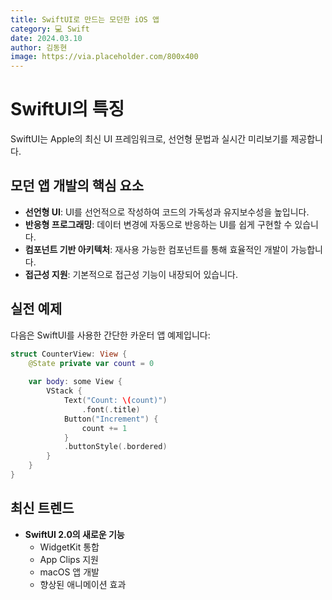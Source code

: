 ```yaml
---
title: SwiftUI로 만드는 모던한 iOS 앱
category: 💻 Swift
date: 2024.03.10
author: 김동현
image: https://via.placeholder.com/800x400
---
```


# SwiftUI의 특징

SwiftUI는 Apple의 최신 UI 프레임워크로, 선언형 문법과 실시간 미리보기를 제공합니다.

## 모던 앱 개발의 핵심 요소

* **선언형 UI**: UI를 선언적으로 작성하여 코드의 가독성과 유지보수성을 높입니다.
* **반응형 프로그래밍**: 데이터 변경에 자동으로 반응하는 UI를 쉽게 구현할 수 있습니다.
* **컴포넌트 기반 아키텍처**: 재사용 가능한 컴포넌트를 통해 효율적인 개발이 가능합니다.
* **접근성 지원**: 기본적으로 접근성 기능이 내장되어 있습니다.

## 실전 예제

다음은 SwiftUI를 사용한 간단한 카운터 앱 예제입니다:

```swift
struct CounterView: View {
    @State private var count = 0
    
    var body: some View {
        VStack {
            Text("Count: \(count)")
                .font(.title)
            Button("Increment") {
                count += 1
            }
            .buttonStyle(.bordered)
        }
    }
}
```

## 최신 트렌드

* **SwiftUI 2.0의 새로운 기능**
  * WidgetKit 통합
  * App Clips 지원
  * macOS 앱 개발
  * 향상된 애니메이션 효과 